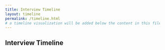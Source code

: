 ```yaml
---
title: Interview Timeline
layout: timeline
permalink: /timeline.html
# a timeline visualization will be added below the content in this file
---
```

## Interview Timeline

